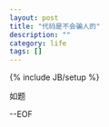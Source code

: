 ```yaml
---
layout: post
title: "代码是不会骗人的"
description: ""
category: life
tags: []
---
```

{% include JB/setup %}
  
    
      
        
如题        


--EOF
